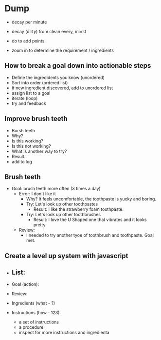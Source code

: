# Dump

- decay per minute
- decay (dirty) from clean every, min 0
- do to add points

- zoom in to determine the requirement / ingredients

## How to break a goal down into actionable steps
- Define the ingredidents you know (unordered)
- Sort into order (ordered list)
- if new ingredient discovered, add to unordered list
- assign list to a goal
- iterate (loop)
- try and feedback

## Improve brush teeth
- Bursh teeth
- Why? 
- Is this working?
- Is this not working?
- What is another way to try?
- Result.
- add to log 

## Brush teeth
- Goal: brush teeth more often (3 times a day)
  - Error: I don't like it
    - Why? It feels uncomfortable, the toothpaste is yucky and boring.
    - Try: Let's look up other toothpastes
      - Result: I like the strawberry foam toothpaste.
    - Try: Let's look up other toothbrushes
      - Result: I love the U Shaped one that vibrates and it looks pretty.
  - Review:
    - I needed to try another tyoe of toothbrush and toothpaste. Goal met.

## Create a level up system with javascript
- List: 
  - 
- Goal (action): 
- Review: 

- Ingredients (what - ?)
- Instructions (how - 123): 
  - a set of instructions
  - a procedure
  - inspect for more instructions and ingredienta